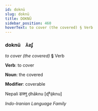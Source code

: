 ```yaml
---
id: doknü
slug: doknü
title: DOKNÜ
sidebar_position: 460
hoverText: to cover (the covered) § Verb
---
```


### doknü&emsp;<span kind="abugida">ʌ̑ƨʄ</span>

*to cover (the covered)* **§** Verb

**Verb**: to cover

**Noun**: the covered

**Modifier**: coverable

Nepali ढाक्नु ḍhāknu [ɖʱä̤knu]

*Indo-Iranian Language Family*